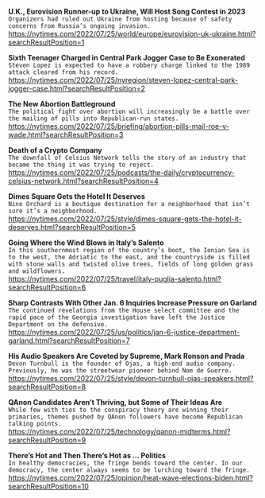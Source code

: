 **U.K., Eurovision Runner-up to Ukraine, Will Host Song Contest in 2023**\
`Organizers had ruled out Ukraine from hosting because of safety concerns from Russia’s ongoing invasion.`\
https://nytimes.com/2022/07/25/world/europe/eurovision-uk-ukraine.html?searchResultPosition=1

**Sixth Teenager Charged in Central Park Jogger Case to Be Exonerated**\
`Steven Lopez is expected to have a robbery charge linked to the 1989 attack cleared from his record.`\
https://nytimes.com/2022/07/25/nyregion/steven-lopez-central-park-jogger-case.html?searchResultPosition=2

**The New Abortion Battleground**\
`The political fight over abortion will increasingly be a battle over the mailing of pills into Republican-run states.`\
https://nytimes.com/2022/07/25/briefing/abortion-pills-mail-roe-v-wade.html?searchResultPosition=3

**Death of a Crypto Company**\
`The downfall of Celsius Network tells the story of an industry that became the thing it was trying to reject.`\
https://nytimes.com/2022/07/25/podcasts/the-daily/cryptocurrency-celsius-network.html?searchResultPosition=4

**Dimes Square Gets the Hotel It Deserves**\
`Nine Orchard is a boutique destination for a neighborhood that isn’t sure it’s a neighborhood.`\
https://nytimes.com/2022/07/25/style/dimes-square-gets-the-hotel-it-deserves.html?searchResultPosition=5

**Going Where the Wind Blows in Italy’s Salento**\
`In this southernmost region of the country’s boot, the Ionian Sea is to the west, the Adriatic to the east, and the countryside is filled with stone walls and twisted olive trees, fields of long golden grass and wildflowers.`\
https://nytimes.com/2022/07/25/travel/italy-puglia-salento.html?searchResultPosition=6

**Sharp Contrasts With Other Jan. 6 Inquiries Increase Pressure on Garland**\
`The continued revelations from the House select committee and the rapid pace of the Georgia investigation have left the Justice Department on the defensive.`\
https://nytimes.com/2022/07/25/us/politics/jan-6-justice-department-garland.html?searchResultPosition=7

**His Audio Speakers Are Coveted by Supreme, Mark Ronson and Prada**\
`Devon Turnbull is the founder of Ojas, a high-end audio company. Previously, he was the streetwear pioneer behind Nom de Guerre.`\
https://nytimes.com/2022/07/25/style/devon-turnbull-ojas-speakers.html?searchResultPosition=8

**QAnon Candidates Aren’t Thriving, but Some of Their Ideas Are**\
`While few with ties to the conspiracy theory are winning their primaries, themes pushed by QAnon followers have become Republican talking points.`\
https://nytimes.com/2022/07/25/technology/qanon-midterms.html?searchResultPosition=9

**There’s Hot and Then There’s Hot as … Politics**\
`In healthy democracies, the fringe bends toward the center. In our democracy, the center always seems to be lurching toward the fringe.`\
https://nytimes.com/2022/07/25/opinion/heat-wave-elections-biden.html?searchResultPosition=10

